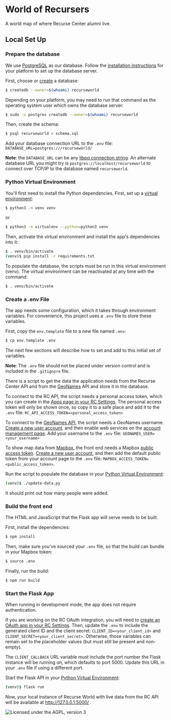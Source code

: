 # World of Recursers

A world map of where Recurse Center alumni live.

## Local Set Up

### Prepare the database

We use [PostgreSQL](https://www.postgresql.org/) as our database.
Follow the [installation instructions](https://www.postgresql.org/download/)
for your platform to set up the database server.

First, choose or [create](https://www.postgresql.org/docs/current/tutorial-createdb.html)
a database:

```sh
$ createdb --owner=$(whoami) recurseworld
```

Depending on your platform,
you may need to run that command
as the operating system user which owns the database server:

```sh
$ sudo -u postgres createdb --owner=$(whoami) recurseworld
```

Then, create the schema:

```sh
$ psql recurseworld < schema.sql
```

Add your database connection URL to the `.env` file:
`DATABASE_URL=postgres:///recurseworld/`

**Note**: the `DATABASE_URL` can be any
[libpq connection string](https://www.postgresql.org/docs/current/static/libpq-connect.html#LIBPQ-CONNSTRING).
An alternate database URL you might try is
`postgres://localhost/recurseworld`
to connect over TCP/IP to the database named `recurseworld`.

### Python Virtual Environment
You'll first need to install the Python dependencies.
First, set up a [virtual environment](https://docs.python.org/3/tutorial/venv.html):

```sh
$ python3 -m venv venv
```

or

```sh
$ python3 -m virtualenv --python=python3 venv
```

Then, activate the virtual environment
and install the app's dependencies into it:

```sh
$ . venv/bin/activate
(venv)$ pip install -r requirements.txt
```

To populate the database,
the scripts must be run in this virtual environment (venv).
The virtual environment can be reactivated at any time with the command:

```sh
$ . venv/bin/activate
```

### Create a .env File
The app needs some configuration,
which it takes through environment variables.
For convenience, this project uses a `.env` file
to store these variables.

First, copy the `env.template` file to a new file named `.env`:

```sh
$ cp env.template .env
```

The next few sections will describe
how to set and add to this initial set of variables.

**Note**: The `.env` file should not be placed under version control
and is included in the `.gitignore` file.

There is a script
to get the data the application needs
from the Recurse Center API
and from the [GeoNames](https://www.geonames.org/) API
and store it in the database.

To connect to the RC API,
the script needs a personal access token,
which you can create in the
[Apps page in your RC Settings](https://www.recurse.com/settings/apps).
The personal access token will only be shown once,
so copy it to a safe place
and add it to the `.env` file:
`RC_API_ACCESS_TOKEN=<personal_access_token>`

To connect to the
[GeoNames API](https://www.geonames.org/export/web-services.html),
the script needs a GeoNames username.
[Create a new user account](https://www.geonames.org/login),
and then enable web services on the
[account management page](https://www.geonames.org/manageaccount).
Add your username to the `.env` file:
`GEONAMES_USER=<your_username>`

To show map data from
[Mapbox](https://www.mapbox.com/),
the front end needs a Mapbox
[public access token](https://docs.mapbox.com/help/glossary/access-token/).
[Create a new user account](https://account.mapbox.com/auth/signup/),
and then add the default public token from your account page
to the `.env` file:
`MAPBOX_ACCESS_TOKEN=<public_access_token>`.

Run the script to populate the database
in your [Python Virtual Environment](#python-virtual-environment):

```sh
(venv)$ ./update-data.py
```

It should print out how many people were added.

### Build the front end

The HTML and JavaScript that the Flask app will serve needs to be built.

First, install the dependencies:

```sh
$ npm install
```

Then, make sure you've sourced your `.env` file,
so that the build can bundle in your Mapbox token:

```sh
$ source .env
```

Finally, run the build:

```sh
$ npm run build
```

### Start the Flask App

When running in development mode,
the app does not require authentication.

If you are working on the RC OAuth integration,
you will need to
[create an OAuth app in your RC Settings](https://www.recurse.com/settings/apps).
Then, update the `.env`
to include the generated client ID and the client secret:
`CLIENT_ID=<your_client_id>` and `CLIENT_SECRET=<your_client_secret>`.
Otherwise, those variables can remain set to the placeholder values
(but must still be present and non-empty).

The `CLIENT_CALLBACK` URL variable must include
the port number the Flask instance will be running on,
which defaults to port 5000. Update this URL in your `.env` file
if using a different port.

Start the Flask API
in your [Python Virtual Environment](#python-virtual-environment):
```sh
(venv)$ flask run
```

Now, your local instance of Recurse World
with live data from the RC API
will be available at http://127.0.0.1:5000/ .


![Licensed under the AGPL, version 3](https://img.shields.io/badge/license-AGPL3-blue.svg)
